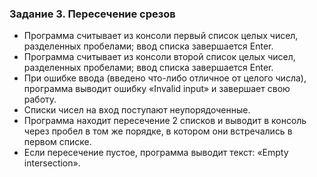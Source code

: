 ### Задание 3. Пересечение срезов

- Программа считывает из консоли первый список целых чисел, разделенных пробелами; ввод списка завершается Enter.
- Программа считывает из консоли второй список целых чисел, разделенных пробелами; ввод списка завершается Enter.
- При ошибке ввода (введено что-либо отличное от целого числа), программа выводит ошибку «Invalid input» и завершает свою работу.
- Списки чисел на вход поступают неупорядоченные.
- Программа находит пересечение 2 списков и выводит в консоль через пробел в том же порядке, в котором они встречались в первом списке. 
- Если пересечение пустое, программа выводит текст: «Empty intersection». 
